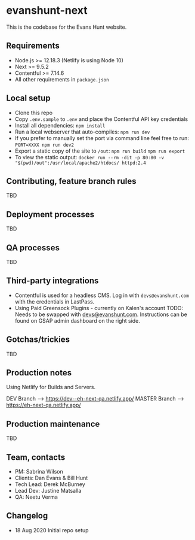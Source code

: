 # evanshunt-next

This is the codebase for the Evans Hunt website.

## Requirements

* Node.js >= 12.18.3 (Netlify is using Node 10)
* Next >= 9.5.2
* Contentful >= 7.14.6
* All other requirements in `package.json`

## Local setup

* Clone this repo
* Copy `.env.sample` to `.env` and place the Contentful API key credentials
* Install all dependencies:
    `npm install`
* Run a local webserver that auto-compiles:
    `npm run dev`
* If you prefer to manually set the port via command line feel free to run:
    `PORT=XXXX npm run dev2`
* Export a static copy of the site to `/out`:
    `npm run build`
    `npm run export`
* To view the static output:
    `docker run --rm -dit -p 80:80 -v "$(pwd)/out":/usr/local/apache2/htdocs/ httpd:2.4`

## Contributing, feature branch rules

TBD

## Deployment processes

TBD

## QA processes

TBD

## Third-party integrations

* Contentful is used for a headless CMS. Log in with `devs@evanshunt.com` with the credentials in LastPass.
* Using Paid Greensock Plugins - currently on Kalen's account TODO: Needs to be swapped with devs@evanshunt.com. Instructions can be found on GSAP admin dashboard on the right side.

## Gotchas/trickies

TBD

## Production notes

Using Netlify for Builds and Servers.

DEV Branch --> https://dev--eh-next-qa.netlify.app/
MASTER Branch --> https://eh-next-qa.netlify.app/

## Production maintenance

TBD

## Team, contacts

* PM: Sabrina Wilson
* Clients: Dan Evans & Bill Hunt
* Tech Lead: Derek McBurney
* Lead Dev: Justine Matsalla
* QA: Neetu Verma

## Changelog
* 18 Aug 2020 Initial repo setup